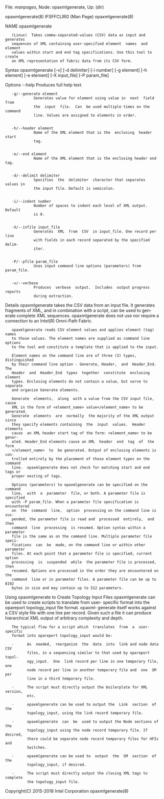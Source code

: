 File: *manpages*,  Node: opaxmlgenerate,  Up: (dir)


opaxmlgenerate(8)            IFSFFCLIRG (Man Page)           opaxmlgenerate(8)



NAME
       opaxmlgenerate



       (Linux)  Takes comma-separated-values (CSV) data as input and generates
       sequences of XML containing user-specified element  names  and  element
       values within start and end tag specifications. Use this tool to create
       an XML representation of fabric data from its CSV form.

Syntax
       opaxmlgenerate [-v] [-d delimiter] [-i number] [-g element]
       [-h element] [-e element] [-X input_file] [-P param_file]

Options
       --help    Produces full help text.


       -g/--generate element
                 Generates value for element using value in  next  field  from
                 the  input  file.  Can  be used multiple times on the command
                 line. Values are assigned to elements in order.


       -h/--header element
                 Name of the XML element that is the  enclosing  header  start
                 tag.


       -e/--end element
                 Name of the XML element that is the enclosing header end tag.


       -d/--delimit delimiter
                 Specifies  the  delimiter  character that separates values in
                 the input file. Default is semicolon.


       -i/--indent number
                 Number of spaces to indent each level of XML output.  Default
                 is 0.


       -X/--infile input_file
                 Generates  XML  from  CSV  in input_file. One record per line
                 with fields in each record separated by the specified  delim‐
                 iter.


       -P/--pfile param_file
                 Uses input command line options (parameters) from param_file.


       -v/--verbose
                 Produces  verbose  output.  Includes  output progress reports
                 during extraction.



Details
       opaxmlgenerate takes the CSV data from  an  input  file.  It  generates
       fragments of XML, and in combination with a script, can be used to gen‐
       erate complete XML sequences. opaxmlgenerate does not use nor require a
       connection to an Intel(R) Omni-Path Fabric.

       opaxmlgenerate reads CSV element values and applies element (tag) names
       to those values. The element names are supplied as command line options
       to the tool and constitute a template that is applied to the input.

       Element names on the command line are of three (3) types, distinguished
       by their command line option - Generate, Header,  and  Header_End.  The
       Header  and  Header_End  types  together  constitute  enclosing element
       types. Enclosing elements do not contain a value, but serve to separate
       and organize Generate elements.

       Generate  elements,  along  with a value from the CSV input file, cause
       XML in the form of <element_name> value</element_name> to be generated.
       Generate  elements  are  normally  the majority of the XML output since
       they specify elements containing  the  input  values.  Header  elements
       cause  an XML header start tag of the form: <element_name> to be gener‐
       ated. Header_End elements cause an XML  header  end  tag  of  the  form
       </element_name>  to  be generated. Output of enclosing elements is con‐
       trolled entirely by the placement of those element types on the command
       line.  opaxmlgenerate does not check for matching start and end tags or
       proper nesting of tags.

       Options (parameters) to opaxmlgenerate can be specified on the  command
       line,  with  a  parameter  file, or both. A parameter file is specified
       with -P param_file. When a parameter file specification is  encountered
       on  the  command  line,  option  processing on the command line is sus‐
       pended, the parameter file is read and  processed  entirely,  and  then
       command  line  processing  is resumed. Option syntax within a parameter
       file is the same as on the command line. Multiple parameter file speci‐
       fications  can  be  made, on the command line or within other parameter
       files. At each point that a parameter file is specified, current option
       processing  is  suspended  while  the parameter file is processed, then
       resumed. Options are processed in the order they are encountered on the
       command  line or in parameter files. A parameter file can be up to 8192
       bytes in size and may contain up to 512 parameters.


Using opaxmlgenerate to Create Topology Input Files
       opaxmlgenerate can be used to create scripts to  translate  from  user-
       specific  format into the opareport topology_input file format. opaxml‐
       generate itself works against a  CSV  style  file  with  one  line  per
       record.  Given  such  a  file it can produce hierarchical XML output of
       arbitrary complexity and depth.

       The typical flow for a script which  translates  from  a  user-specific
       format into opareport topology_input would be:

       ·      As  needed,  reorganize  the  data  into  link and node data CSV
              files, in a sequencing similar to that used by opareport  topol‐
              ogy_input.  One  link record per line in one temporary file, one
              node record per line in another temporary file and  one  SM  per
              line in a third temporary file.

       ·      The script must directly output the boilerplate for XML version,
              etc.

       ·      opaxmlgenerate can be used to output the  Link  section  of  the
              topology_input, using the link record temporary file.

       ·      opaxmlgenerate  can  be  used to output the Node sections of the
              topology_input using the node record temporary file. If desired,
              there could be separate node record temporary files for HFIs and
              Switches.

       ·      opaxmlgenerate can be used to  output  the  SM  section  of  the
              topology_input, if desired.

       ·      The script must directly output the closing XML tags to complete
              the topology_input file.



Copyright(C) 2015-2018         Intel Corporation             opaxmlgenerate(8)
